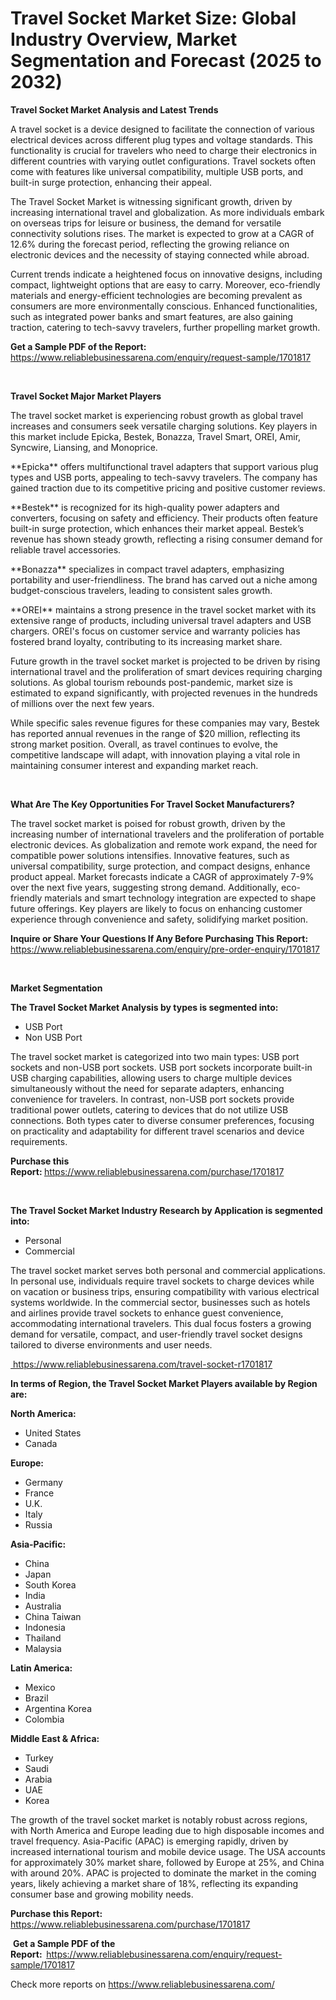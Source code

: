 <p><h1>Travel Socket Market Size: Global Industry Overview, Market Segmentation and Forecast (2025 to 2032)</h1></p><p><strong>Travel Socket Market Analysis and Latest Trends</strong></p>
<p><p>A travel socket is a device designed to facilitate the connection of various electrical devices across different plug types and voltage standards. This functionality is crucial for travelers who need to charge their electronics in different countries with varying outlet configurations. Travel sockets often come with features like universal compatibility, multiple USB ports, and built-in surge protection, enhancing their appeal.</p><p>The Travel Socket Market is witnessing significant growth, driven by increasing international travel and globalization. As more individuals embark on overseas trips for leisure or business, the demand for versatile connectivity solutions rises. The market is expected to grow at a CAGR of 12.6% during the forecast period, reflecting the growing reliance on electronic devices and the necessity of staying connected while abroad. </p><p>Current trends indicate a heightened focus on innovative designs, including compact, lightweight options that are easy to carry. Moreover, eco-friendly materials and energy-efficient technologies are becoming prevalent as consumers are more environmentally conscious. Enhanced functionalities, such as integrated power banks and smart features, are also gaining traction, catering to tech-savvy travelers, further propelling market growth.</p></p>
<p><strong>Get a Sample PDF of the Report:&nbsp;</strong> <a href="https://www.reliablebusinessarena.com/enquiry/request-sample/1701817?utm_campaign=2209&utm_medium=2&utm_source=Github&utm_content=ia&utm_term=09042025&utm_id=travel-socket">https://www.reliablebusinessarena.com/enquiry/request-sample/1701817</a></p>
<p>&nbsp;</p>
<p><strong>Travel Socket Major Market Players</strong></p>
<p><p>The travel socket market is experiencing robust growth as global travel increases and consumers seek versatile charging solutions. Key players in this market include Epicka, Bestek, Bonazza, Travel Smart, OREI, Amir, Syncwire, Liansing, and Monoprice.</p><p>**Epicka** offers multifunctional travel adapters that support various plug types and USB ports, appealing to tech-savvy travelers. The company has gained traction due to its competitive pricing and positive customer reviews.</p><p>**Bestek** is recognized for its high-quality power adapters and converters, focusing on safety and efficiency. Their products often feature built-in surge protection, which enhances their market appeal. Bestek’s revenue has shown steady growth, reflecting a rising consumer demand for reliable travel accessories.</p><p>**Bonazza** specializes in compact travel adapters, emphasizing portability and user-friendliness. The brand has carved out a niche among budget-conscious travelers, leading to consistent sales growth.</p><p>**OREI** maintains a strong presence in the travel socket market with its extensive range of products, including universal travel adapters and USB chargers. OREI's focus on customer service and warranty policies has fostered brand loyalty, contributing to its increasing market share.</p><p>Future growth in the travel socket market is projected to be driven by rising international travel and the proliferation of smart devices requiring charging solutions. As global tourism rebounds post-pandemic, market size is estimated to expand significantly, with projected revenues in the hundreds of millions over the next few years.</p><p>While specific sales revenue figures for these companies may vary, Bestek has reported annual revenues in the range of $20 million, reflecting its strong market position. Overall, as travel continues to evolve, the competitive landscape will adapt, with innovation playing a vital role in maintaining consumer interest and expanding market reach.</p></p>
<p>&nbsp;</p>
<p><strong>What Are The Key Opportunities For Travel Socket Manufacturers?</strong></p>
<p><p>The travel socket market is poised for robust growth, driven by the increasing number of international travelers and the proliferation of portable electronic devices. As globalization and remote work expand, the need for compatible power solutions intensifies. Innovative features, such as universal compatibility, surge protection, and compact designs, enhance product appeal. Market forecasts indicate a CAGR of approximately 7-9% over the next five years, suggesting strong demand. Additionally, eco-friendly materials and smart technology integration are expected to shape future offerings. Key players are likely to focus on enhancing customer experience through convenience and safety, solidifying market position.</p></p>
<p><strong>Inquire or Share Your Questions If Any Before Purchasing This Report:</strong> <a href="https://www.reliablebusinessarena.com/enquiry/pre-order-enquiry/1701817?utm_campaign=2209&utm_medium=2&utm_source=Github&utm_content=ia&utm_term=09042025&utm_id=travel-socket">https://www.reliablebusinessarena.com/enquiry/pre-order-enquiry/1701817</a></p>
<p>&nbsp;</p>
<p><strong>Market Segmentation</strong></p>
<p><strong>The Travel Socket Market Analysis by types is segmented into:</strong></p>
<p><ul><li>USB Port</li><li>Non USB Port</li></ul></p>
<p><p>The travel socket market is categorized into two main types: USB port sockets and non-USB port sockets. USB port sockets incorporate built-in USB charging capabilities, allowing users to charge multiple devices simultaneously without the need for separate adapters, enhancing convenience for travelers. In contrast, non-USB port sockets provide traditional power outlets, catering to devices that do not utilize USB connections. Both types cater to diverse consumer preferences, focusing on practicality and adaptability for different travel scenarios and device requirements.</p></p>
<p><strong>Purchase this Report:&nbsp;</strong><a href="https://www.reliablebusinessarena.com/purchase/1701817?utm_campaign=2209&utm_medium=2&utm_source=Github&utm_content=ia&utm_term=09042025&utm_id=travel-socket">https://www.reliablebusinessarena.com/purchase/1701817</a></p>
<p>&nbsp;</p>
<p><strong>The Travel Socket Market Industry Research by Application is segmented into:</strong></p>
<p><ul><li>Personal</li><li>Commercial</li></ul></p>
<p><p>The travel socket market serves both personal and commercial applications. In personal use, individuals require travel sockets to charge devices while on vacation or business trips, ensuring compatibility with various electrical systems worldwide. In the commercial sector, businesses such as hotels and airlines provide travel sockets to enhance guest convenience, accommodating international travelers. This dual focus fosters a growing demand for versatile, compact, and user-friendly travel socket designs tailored to diverse environments and user needs.</p></p>
<p><a href="https://www.reliablebusinessarena.com/travel-socket-r1701817?utm_campaign=2209&utm_medium=2&utm_source=Github&utm_content=ia&utm_term=09042025&utm_id=travel-socket">&nbsp;https://www.reliablebusinessarena.com/travel-socket-r1701817</a></p>
<p><strong>In terms of Region, the Travel Socket Market Players available by Region are:</strong></p>
<p>
    <p> <strong> North America: </strong>
        <ul>
            <li>United States</li>
            <li>Canada</li>
        </ul>
        </p> 
    <p> <strong> Europe: </strong>
        <ul>
            <li>Germany</li>
            <li>France</li>
            <li>U.K.</li>
            <li>Italy</li>
            <li>Russia</li>
        </ul>
        </p> 
    <p> <strong> Asia-Pacific: </strong>
        <ul>
            <li>China</li>
            <li>Japan</li>
            <li>South Korea</li>
            <li>India</li>
            <li>Australia</li>
            <li>China Taiwan</li>
            <li>Indonesia</li>
            <li>Thailand</li>
            <li>Malaysia</li>
        </ul>
        </p> 
    <p> <strong> Latin America: </strong>
        <ul>
            <li>Mexico</li>
            <li>Brazil</li>
            <li>Argentina Korea</li>
            <li>Colombia</li>
        </ul>
        </p> 
    <p> <strong> Middle East & Africa: </strong>
        <ul>
            <li>Turkey</li>
            <li>Saudi</li>
            <li>Arabia</li>
            <li>UAE</li>
            <li>Korea</li>
        </ul>
    </p>
    </p>
<p><p>The growth of the travel socket market is notably robust across regions, with North America and Europe leading due to high disposable incomes and travel frequency. Asia-Pacific (APAC) is emerging rapidly, driven by increased international tourism and mobile device usage. The USA accounts for approximately 30% market share, followed by Europe at 25%, and China with around 20%. APAC is projected to dominate the market in the coming years, likely achieving a market share of 18%, reflecting its expanding consumer base and growing mobility needs.</p></p>
<p><strong>Purchase this Report: </strong><a href="https://www.reliablebusinessarena.com/purchase/1701817?utm_campaign=2209&utm_medium=2&utm_source=Github&utm_content=ia&utm_term=09042025&utm_id=travel-socket">https://www.reliablebusinessarena.com/purchase/1701817</a></p>
<p>&nbsp;<strong>Get a Sample PDF of the Report:&nbsp;&nbsp;</strong><a href="https://www.reliablebusinessarena.com/enquiry/request-sample/1701817?utm_campaign=2209&utm_medium=2&utm_source=Github&utm_content=ia&utm_term=09042025&utm_id=travel-socket">https://www.reliablebusinessarena.com/enquiry/request-sample/1701817</a></p>
<p><strong></strong></p>
<p>Check more reports on <a href="https://www.reliablebusinessarena.com/?utm_campaign=2209&utm_medium=2&utm_source=Github&utm_content=ia&utm_term=09042025&utm_id=travel-socket">https://www.reliablebusinessarena.com/</a></p>